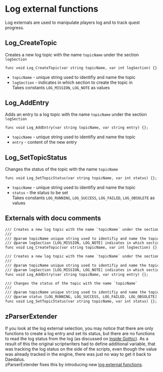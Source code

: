 # Log external functions
Log externals are used to manipulate players log and to track quest progress.


## Log_CreateTopic
Creates a new log topic with the name `topicName` under the section `logSection`

```dae
func void Log_CreateTopic(var string topicName, var int logSection) {};
```

- `topicName` - unique string used to identifiy and name the topic
- `logSection` - indicates in which section to create the topic in  
Takes constants `LOG_MISSION`, `LOG_NOTE` as values

## Log_AddEntry
Adds an entry to a log topic with the name `topicName` under the section `logSection`

```dae
func void Log_AddEntry(var string topicName, var string entry) {};
```

- `topicName` - unique string used to identifiy and name the topic
- `entry` - content of the new entry

## Log_SetTopicStatus
Changes the status of the topic with the name `topicName`

```dae
func void Log_SetTopicStatus(var string topicName, var int status) {};
```

- `topicName` - unique string used to identifiy and name the topic
- `status` - the status to be set  
Takes constants `LOG_RUNNING`, `LOG_SUCCESS`, `LOG_FAILED`, `LOG_OBSOLETE` as values
## Externals with docu comments

```dae
/// Creates a new log topic with the name `topicName` under the section `logSection`
/// 
/// @param topicName unique string used to identifiy and name the topic
/// @param logSection [LOG_MISSION, LOG_NOTE] indicates in which section to create the topic in
func void Log_CreateTopic(var string topicName, var int logSection) {};

/// Creates a new log topic with the name `topicName` under the section `logSection`
/// 
/// @param topicName unique string used to identifiy and name the topic
/// @param logSection [LOG_MISSION, LOG_NOTE] indicates in which section to create the topic in
func void Log_AddEntry(var string topicName, var string entry) {};

/// Changes the status of the topic with the name `topicName`
///
/// @param topicName unique string used to identifiy and name the topic
/// @param status [LOG_RUNNING, LOG_SUCCESS, LOG_FAILED, LOG_OBSOLETE] the status to be set
func void Log_SetTopicStatus(var string topicName, var int status) {};
```

## zParserExtender
If you look at the log external selection, you may notice that there are only functions to create a log entry and set its status, but there are no functions to read the log status from the log (as discussed on [Inside Gothic](https://ataulien.github.io/Inside-Gothic/QuestLog/)). As a result of this the original scriptwriters had to define additional variable, that was tracking the log status on the side of the scripts, even though the value was already tracked in the engine, there was just no way to get it back to Daedalus.  
zParserExtender fixes this by introducing new [log external functions](/extenders/zparserextender/log.md).

